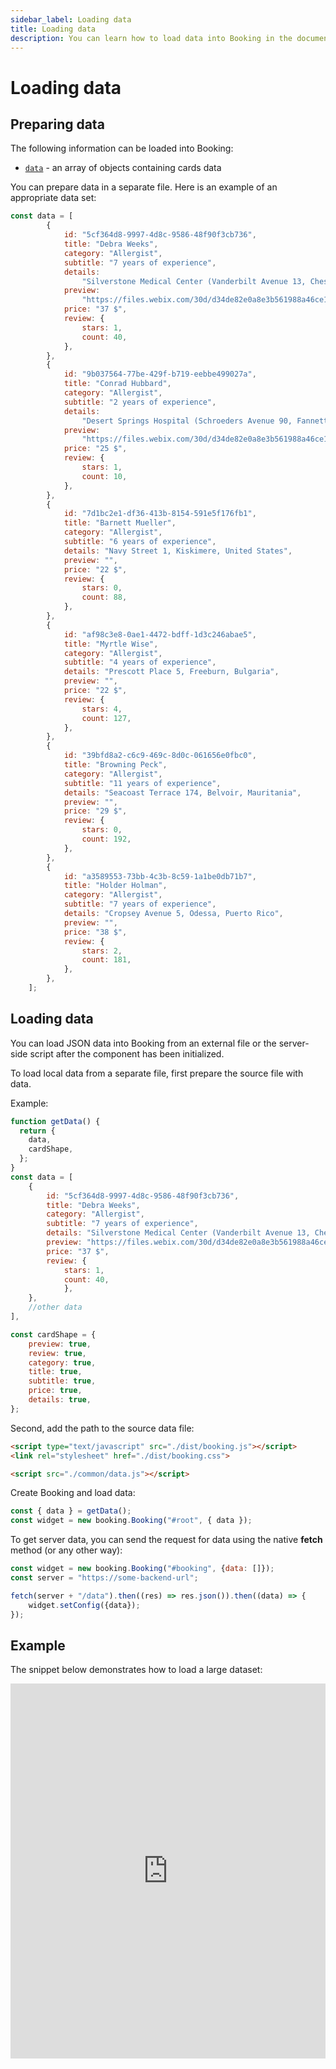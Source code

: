 ```yaml
---
sidebar_label: Loading data
title: Loading data
description: You can learn how to load data into Booking in the documentation of the DHTMLX JavaScript Booking library. Browse developer guides and API reference, try out code examples and live demos, and download a free 30-day evaluation version of DHTMLX Booking.
---
```


# Loading data

## Preparing data

The following information can be loaded into Booking:

- [`data`](/api/config/booking-data) - an array of objects containing cards data 

You can prepare data in a separate file. Here is an example of an appropriate data set:

~~~jsx title="data.js"
const data = [
		{
			id: "5cf364d8-9997-4d8c-9586-48f90f3cb736",
			title: "Debra Weeks",
			category: "Allergist",
			subtitle: "7 years of experience",
			details:
				"Silverstone Medical Center (Vanderbilt Avenue 13, Chestnut, New Zealand)",
			preview:
				"https://files.webix.com/30d/d34de82e0a8e3b561988a46ce1e86743/stock-photo-doc.jpg",
			price: "37 $",
			review: {
				stars: 1,
				count: 40,
			},
		},
		{
			id: "9b037564-77be-429f-b719-eebbe499027a",
			title: "Conrad Hubbard",
			category: "Allergist",
			subtitle: "2 years of experience",
			details:
				"Desert Springs Hospital (Schroeders Avenue 90, Fannett, Ethiopia)",
			preview:
				"https://files.webix.com/30d/d34de82e0a8e3b561988a46ce1e86743/stock-photo-doc.jpg",
			price: "25 $",
			review: {
				stars: 1,
				count: 10,
			},
		},
		{
			id: "7d1bc2e1-df36-413b-8154-591e5f176fb1",
			title: "Barnett Mueller",
			category: "Allergist",
			subtitle: "6 years of experience",
			details: "Navy Street 1, Kiskimere, United States",
			preview: "",
			price: "22 $",
			review: {
				stars: 0,
				count: 88,
			},
		},
		{
			id: "af98c3e8-0ae1-4472-bdff-1d3c246abae5",
			title: "Myrtle Wise",
			category: "Allergist",
			subtitle: "4 years of experience",
			details: "Prescott Place 5, Freeburn, Bulgaria",
			preview: "",
			price: "22 $",
			review: {
				stars: 4,
				count: 127,
			},
		},
		{
			id: "39bfd8a2-c6c9-469c-8d0c-061656e0fbc0",
			title: "Browning Peck",
			category: "Allergist",
			subtitle: "11 years of experience",
			details: "Seacoast Terrace 174, Belvoir, Mauritania",
			preview: "",
			price: "29 $",
			review: {
				stars: 0,
				count: 192,
			},
		},
		{
			id: "a3589553-73bb-4c3b-8c59-1a1be0db71b7",
			title: "Holder Holman",
			category: "Allergist",
			subtitle: "7 years of experience",
			details: "Cropsey Avenue 5, Odessa, Puerto Rico",
			preview: "",
			price: "38 $",
			review: {
				stars: 2,
				count: 181,
			},
		},
	];
~~~

## Loading data 

You can load JSON data into Booking from an external file or the server-side script after the component has been initialized.

To load local data from a separate file, first prepare the source file with data.

Example:

~~~jsx
function getData() {
  return {
    data,
    cardShape,
  };
}
const data = [
    {
        id: "5cf364d8-9997-4d8c-9586-48f90f3cb736",
        title: "Debra Weeks",
        category: "Allergist",
        subtitle: "7 years of experience",
        details: "Silverstone Medical Center (Vanderbilt Avenue 13, Chestnut, New Zealand)",
        preview: "https://files.webix.com/30d/d34de82e0a8e3b561988a46ce1e86743/stock-photo-doc.jpg",
        price: "37 $",
        review: {
            stars: 1,
            count: 40,
            },
	},
    //other data
],

const cardShape = {
    preview: true,
    review: true,
    category: true,
    title: true,
    subtitle: true,
    price: true,
    details: true,
};
~~~

Second, add the path to the source data file:

~~~html title="index.html"
<script type="text/javascript" src="./dist/booking.js"></script>  
<link rel="stylesheet" href="./dist/booking.css">

<script src="./common/data.js"></script>
~~~

Create Booking and load data: 

~~~jsx {}
const { data } = getData();
const widget = new booking.Booking("#root", { data });
~~~

To get server data, you can send the request for data using the native **fetch** method (or any other way):

~~~jsx
const widget = new booking.Booking("#booking", {data: []});
const server = "https://some-backend-url";

fetch(server + "/data").then((res) => res.json()).then((data) => { 
	widget.setConfig({data});
});
~~~

## Example

The snippet below demonstrates how to load a large dataset:

<iframe src="https://snippet.dhtmlx.com/7nb30n46?mode=result" frameborder="0" class="snippet_iframe" width="100%" height="600"></iframe>
